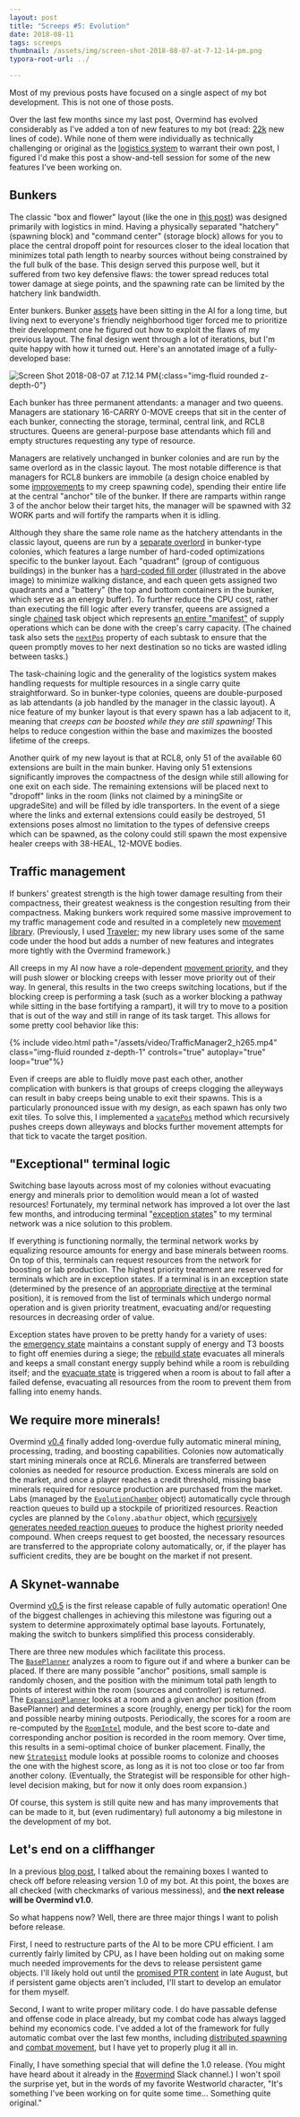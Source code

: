 ```yaml
---
layout: post
title: "Screeps #5: Evolution"
date: 2018-08-11
tags: screeps
thumbnail: /assets/img/screen-shot-2018-08-07-at-7-12-14-pm.png
typora-root-url: ../

---
```


Most of my previous posts have focused on a single aspect of my bot development. This is not one of those posts.

Over the last few months since my last post, Overmind has evolved considerably as I’ve added a ton of new features to my bot (read: [22k](https://github.com/bencbartlett/Overmind/compare/v0.2.1...HEAD) new lines of code). While none of them were individually as technically challenging or original as the [logistics system](https://bencbartlett.wordpress.com/2018/03/28/screeps-4-hauling-is-np-hard/) to warrant their own post, I figured I'd make this post a show-and-tell session for some of the new features I've been working on.

## Bunkers

The classic "box and flower" layout (like the one in [this post](https://bencbartlett.wordpress.com/2018/02/06/screeps-2-interior-design/)) was designed primarily with logistics in mind. Having a physically separated "hatchery" (spawning block) and "command center" (storage block) allows for you to place the central dropoff point for resources closer to the ideal location that minimizes total path length to nearby sources without being constrained by the full bulk of the base. This design served this purpose well, but it suffered from two key defensive flaws: the tower spread reduces total tower damage at siege points, and the spawning rate can be limited by the hatchery link bandwidth.

Enter bunkers. Bunker [assets](https://github.com/bencbartlett/Overmind/tree/master/assets/basePlanner) have been sitting in the AI for a long time, but living next to everyone's friendly neighborhood tiger forced me to prioritize their development one he figured out how to exploit the flaws of my previous layout. The final design went through a lot of iterations, but I'm quite happy with how it turned out. Here's an annotated image of a fully-developed base:

![Screen Shot 2018-08-07 at 7.12.14 PM](/assets/img/screen-shot-2018-08-07-at-7-12-14-pm.png){:class="img-fluid rounded z-depth-0"}

Each bunker has three permanent attendants: a manager and two queens. Managers are stationary 16-CARRY 0-MOVE creeps that sit in the center of each bunker, connecting the storage, terminal, central link, and RCL8 structures. Queens are general-purpose base attendants which fill and empty structures requesting any type of resource.

Managers are relatively unchanged in bunker colonies and are run by the same overlord as in the classic layout. The most notable difference is that managers for RCL8 bunkers are immobile (a design choice enabled by some [improvements](https://github.com/bencbartlett/Overmind/blob/0ced04b501a74215124c1db2773a379563e8fa6f/src/hiveClusters/hatchery.ts#L205) to my creep spawning code), spending their entire life at the central "anchor" tile of the bunker. If there are ramparts within range 3 of the anchor below their target hits, the manager will be spawned with 32 WORK parts and will fortify the ramparts when it is idling.

Although they share the same role name as the hatchery attendants in the classic layout, queens are run by a [separate overlord](https://github.com/bencbartlett/Overmind/blob/master/src/overlords/core/queen_bunker.ts) in bunker-type colonies, which features a large number of hard-coded optimizations specific to the bunker layout. Each "quadrant" (group of contiguous buildings) in the bunker has a [hard-coded fill order](https://github.com/bencbartlett/Overmind/blob/fcc299ad7f503716fa7e5dc786ae04c01ab799ab/src/roomPlanner/layouts/bunker.ts#L501) (illustrated in the above image) to minimize walking distance, and each queen gets assigned two quadrants and a "battery" (the top and bottom containers in the bunker, which serve as an energy buffer). To further reduce the CPU cost, rather than executing the fill logic after every transfer, queens are assigned a single [chained](https://github.com/bencbartlett/Overmind/blob/0ced04b501a74215124c1db2773a379563e8fa6f/src/tasks/Tasks.ts#L31) task object which represents [an entire "manifest"](https://github.com/bencbartlett/Overmind/blob/90d05e8d16261ac371af8c3622331a6797c7dd9c/src/overlords/core/queen_bunker.ts#L105) of supply operations which can be done with the creep's carry capacity. (The chained task also sets the [`nextPos`](https://github.com/bencbartlett/Overmind/blob/0ced04b501a74215124c1db2773a379563e8fa6f/src/tasks/Task.ts#L219) property of each subtask to ensure that the queen promptly moves to her next destination so no ticks are wasted idling between tasks.)

The task-chaining logic and the generality of the logistics system makes handling requests for multiple resources in a single carry quite straightforward. So in bunker-type colonies, queens are double-purposed as lab attendants (a job handled by the manager in the classic layout). A nice feature of my bunker layout is that every spawn has a lab adjacent to it, meaning that _creeps can be boosted while they are still spawning!_ This helps to reduce congestion within the base and maximizes the boosted lifetime of the creeps.

Another quirk of my new layout is that at RCL8, only 51 of the available 60 extensions are built in the main bunker. Having only 51 extensions significantly improves the compactness of the design while still allowing for one exit on each side. The remaining extensions will be placed next to "dropoff" links in the room (links not claimed by a miningSite or upgradeSite) and will be filled by idle transporters. In the event of a siege where the links and external extensions could easily be destroyed, 51 extensions poses almost no limitation to the types of defensive creeps which can be spawned, as the colony could still spawn the most expensive healer creeps with 38-HEAL, 12-MOVE bodies.

## Traffic management

If bunkers' greatest strength is the high tower damage resulting from their compactness, their greatest weakness is the congestion resulting from their compactness. Making bunkers work required some massive improvement to my traffic management code and resulted in a completely new [movement library](https://github.com/bencbartlett/Overmind/blob/0ced04b501a74215124c1db2773a379563e8fa6f/src/movement/Movement.ts). (Previously, I used [Traveler](https://github.com/bonzaiferroni/Traveler); my new library uses some of the same code under the hood but adds a number of new features and integrates more tightly with the Overmind framework.)

All creeps in my AI now have a role-dependent [movement priority](https://github.com/bencbartlett/Overmind/blob/master/src/movement/Movement.ts#L32), and they will push slower or blocking creeps with lesser move priority out of their way. In general, this results in the two creeps switching locations, but if the blocking creep is performing a task (such as a worker blocking a pathway while sitting in the base fortifying a rampart), it will try to move to a position that is out of the way and still in range of its task target. This allows for some pretty cool behavior like this:

{% include video.html path="/assets/video/TrafficManager2_h265.mp4" class="img-fluid rounded z-depth-1" controls="true" autoplay="true" loop="true"%}

Even if creeps are able to fluidly move past each other, another complication with bunkers is that groups of creeps clogging the alleyways can result in baby creeps being unable to exit their spawns. This is a particularly pronounced issue with my design, as each spawn has only two exit tiles. To solve this, I implemented a [`vacatePos`](https://github.com/bencbartlett/Overmind/blob/0ced04b501a74215124c1db2773a379563e8fa6f/src/movement/Movement.ts#L337) method which recursively pushes creeps down alleyways and blocks further movement attempts for that tick to vacate the target position.

## "Exceptional" terminal logic

Switching base layouts across most of my colonies without evacuating energy and minerals prior to demolition would mean a lot of wasted resources! Fortunately, my terminal network has improved a lot over the last few months, and introducing terminal "[exception states](https://github.com/bencbartlett/Overmind/blob/34c1e66b98be9666fe5680e2023ccbefb935fb9c/src/logistics/TerminalNetwork.ts#L339)" to my terminal network was a nice solution to this problem.

If everything is functioning normally, the terminal network works by equalizing resource amounts for energy and base minerals between rooms. On top of this, terminals can request resources from the network for boosting or lab production. The highest priority treatment are reserved for terminals which are in exception states. If a terminal is in an exception state (determined by the presence of an [appropriate directive](https://github.com/bencbartlett/Overmind/tree/master/src/directives/logistics) at the terminal position), it is removed from the list of terminals which undergo normal operation and is given priority treatment, evacuating and/or requesting resources in decreasing order of value.

Exception states have proven to be pretty handy for a variety of uses: the [emergency state](https://github.com/bencbartlett/Overmind/blob/master/src/directives/logistics/terminalState_emergency.ts) maintains a constant supply of energy and T3 boosts to fight off enemies during a siege; the [rebuild state](https://github.com/bencbartlett/Overmind/blob/master/src/directives/logistics/terminalState_rebuild.ts) evacuates all minerals and keeps a small constant energy supply behind while a room is rebuilding itself; and the [evacuate state](https://github.com/bencbartlett/Overmind/blob/master/src/directives/logistics/terminalState_evacuate.ts) is triggered when a room is about to fall after a failed defense, evacuating all resources from the room to prevent them from falling into enemy hands.

## We require more minerals!

Overmind [v0.4](https://github.com/bencbartlett/Overmind/releases/tag/v0.4.0) finally added long-overdue fully automatic mineral mining, processing, trading, and boosting capabilities. Colonies now automatically start mining minerals once at RCL6. Minerals are transferred between colonies as needed for resource production. Excess minerals are sold on the market, and once a player reaches a credit threshold, missing base minerals required for resource production are purchased from the market. Labs (managed by the [`EvolutionChamber`](https://github.com/bencbartlett/Overmind/blob/90d05e8d16261ac371af8c3622331a6797c7dd9c/src/hiveClusters/evolutionChamber.ts) object) automatically cycle through reaction queues to build up a stockpile of prioritized resources. Reaction cycles are planned by the `Colony.abathur` object, which [recursively generates needed reaction queues](https://github.com/bencbartlett/Overmind/blob/34c1e66b98be9666fe5680e2023ccbefb935fb9c/src/resources/Abathur.ts#L172) to produce the highest priority needed compound. When creeps request to get boosted, the necessary resources are transferred to the appropriate colony automatically, or, if the player has sufficient credits, they are be bought on the market if not present.

## A Skynet-wannabe

Overmind [v0.5](https://github.com/bencbartlett/Overmind/releases/tag/v0.5.0) is the first release capable of fully automatic operation! One of the biggest challenges in achieving this milestone was figuring out a system to determine approximately optimal base layouts. Fortunately, making the switch to bunkers simplified this process considerably.

There are three new modules which facilitate this process. The [`BasePlanner`](https://github.com/bencbartlett/Overmind/blob/c32e360ccbead3b4d4500fdc941f6b8a9297ee92/src/roomPlanner/BasePlanner.ts) analyzes a room to figure out if and where a bunker can be placed. If there are many possible "anchor" positions, small sample is randomly chosen, and the position with the minimum total path length to points of interest within the room (sources and controller) is returned. The [`ExpansionPlanner`](https://github.com/bencbartlett/Overmind/blob/c32e360ccbead3b4d4500fdc941f6b8a9297ee92/src/strategy/ExpansionPlanner.ts) looks at a room and a given anchor position (from BasePlanner) and determines a score (roughly, energy per tick) for the room and possible nearby mining outposts. Periodically, the scores for a room are re-computed by the [`RoomIntel`](https://github.com/bencbartlett/Overmind/blob/90d05e8d16261ac371af8c3622331a6797c7dd9c/src/intel/RoomIntel.ts#L1) module, and the best score to-date and corresponding anchor position is recorded in the room memory. Over time, this results in a semi-optimal choice of bunker placement. Finally, the new [`Strategist`](https://github.com/bencbartlett/Overmind/blob/c32e360ccbead3b4d4500fdc941f6b8a9297ee92/src/strategy/Strategist.ts) module looks at possible rooms to colonize and chooses the one with the highest score, as long as it is not too close or too far from another colony. (Eventually, the Strategist will be responsible for other high-level decision making, but for now it only does room expansion.)

Of course, this system is still quite new and has many improvements that can be made to it, but (even rudimentary) full autonomy a big milestone in the development of my bot.

## Let's end on a cliffhanger

In a previous [blog post](https://bencbartlett.wordpress.com/2018/03/12/screeps-3-state-of-the-automated-union/), I talked about the remaining boxes I wanted to check off before releasing version 1.0 of my bot. At this point, the boxes are all checked (with checkmarks of various messiness), and **the next release will be Overmind v1.0**.

So what happens now? Well, there are three major things I want to polish before release.

First, I need to restructure parts of the AI to be more CPU efficient. I am currently fairly limited by CPU, as I have been holding out on making some much needed improvements for the devs to release persistent game objects. I'll likely hold out until the [promised PTR content](https://screeps.com/forum/topic/2307/development-updates) in late August, but if persistent game objects aren't included, I'll start to develop an emulator for them myself.

Second, I want to write proper military code. I do have passable defense and offense code in place already, but my combat code has always lagged behind my economics code. I've added a lot of the framework for fully automatic combat over the last few months, including [distributed spawning](https://github.com/bencbartlett/Overmind/blob/90d05e8d16261ac371af8c3622331a6797c7dd9c/src/logistics/SpawnGroup.ts) and [combat movement](https://github.com/bencbartlett/Overmind/blob/90d05e8d16261ac371af8c3622331a6797c7dd9c/src/movement/Movement.ts#L561), but I have yet to properly plug it all in.

Finally, I have something special that will define the 1.0 release. (You might have heard about it already in the [#overmind](https://screeps.slack.com/messages/overmind) Slack channel.) I won't spoil the surprise yet, but in the words of my favorite Westworld character, "It's something I've been working on for quite some time... Something quite original."
